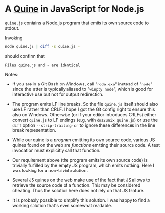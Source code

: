 A [Quine](https://en.wikipedia.org/wiki/Quine_(computing)) in JavaScript for Node.js
====================================================================================

`quine.js` contains a Node.js program that emits its own source code to stdout.

Invoking

```bash
node quine.js | diff -s quine.js -
```
should confirm that
```
Files quine.js and - are identical
```

Notes:

* If you are in a Git Bash on Windows, call "`node.exe`" instead of "`node`"
  since the latter is typically aliased to "`winpty node`", which is good for
  interactive use but not for output redirection.

* The program emits LF line breaks.
  So the file `quine.js` itself should also use LF rather than CRLF.
  I hope I got the Git config right to ensure this also on Windows.
  Otherwise (or if your editor introduces CRLFs)
  either convert `quine.js` to LF endings (e.g. with `dos2unix quine.js`)
  or use the `diff` option `--strip-trailing-cr` to ignore these differences
  in the line break representation.

* While our quine is a *program* emitting its own source code,
  various JS quines found on the web are *functions* emitting their source
  code.  A test invocation must explicitly call that function.

* Our requirement above (the program emits its own source code)
  is trivially fulfilled by the empty JS program, which emits nothing.
  Here I was looking for a non-trivial solution.

* Several JS quines on the web make use of the fact that JS allows to retrieve
  the source code of a function.  This may be considered cheating.
  Thus the solution here does not rely on that JS feature.

* It is probably possible to simplify this solution.
  I was happy to find a working solution that's even somewhat readable.
